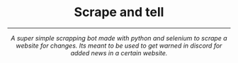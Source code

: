 <h1 align="center">Scrape and tell</h1>
<hr>
<p align="center">
  <em>A super simple scrapping bot made with python and selenium to scrape a website for changes. Its meant to be used to get warned in discord for added news in a certain website.</em>
</p>
